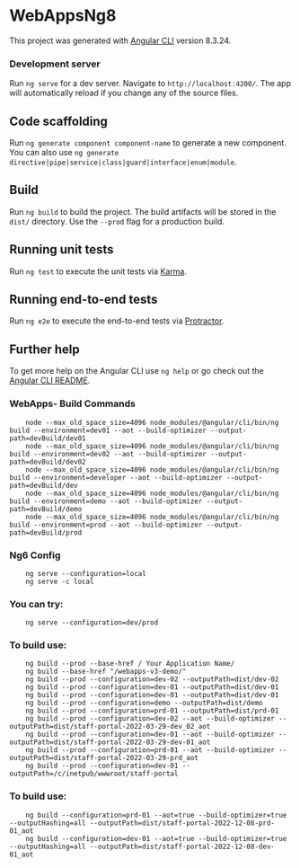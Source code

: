 # WebAppsNg8

This project was generated with [Angular CLI](https://github.com/angular/angular-cli) version 8.3.24.



### Development server

Run `ng serve` for a dev server. Navigate to `http://localhost:4200/`. The app will automatically reload if you change any of the source files.



## Code scaffolding

Run `ng generate component component-name` to generate a new component. You can also use `ng generate directive|pipe|service|class|guard|interface|enum|module`.



## Build

Run `ng build` to build the project. The build artifacts will be stored in the `dist/` directory. Use the `--prod` flag for a production build.



## Running unit tests

Run `ng test` to execute the unit tests via [Karma](https://karma-runner.github.io).



## Running end-to-end tests

Run `ng e2e` to execute the end-to-end tests via [Protractor](http://www.protractortest.org/).



## Further help

To get more help on the Angular CLI use `ng help` or go check out the [Angular CLI README](https://github.com/angular/angular-cli/blob/master/README.md).


### WebApps- Build Commands

```shell
    node --max_old_space_size=4096 node_modules/@angular/cli/bin/ng build --environment=dev01 --aot --build-optimizer --output-path=devBuild/dev01
    node --max_old_space_size=4096 node_modules/@angular/cli/bin/ng build --environment=dev02 --aot --build-optimizer --output-path=devBuild/dev02
    node --max_old_space_size=4096 node_modules/@angular/cli/bin/ng build --environment=developer --aot --build-optimizer --output-path=devBuild/dev
    node --max_old_space_size=4096 node_modules/@angular/cli/bin/ng build --environment=demo --aot --build-optimizer --output-path=devBuild/demo
    node --max_old_space_size=4096 node_modules/@angular/cli/bin/ng build --environment=prod --aot --build-optimizer --output-path=devBuild/prod
```


### Ng6 Config

```shell
    ng serve --configuration=local
    ng serve -c local
```



### You can try:
```shell
    ng serve --configuration=dev/prod
```



### To build use:

```shell
    ng build --prod --base-href / Your Application Name/
    ng build --base-href "/webapps-v3-demo/"
    ng build --prod --configuration=dev-02 --outputPath=dist/dev-02
    ng build --prod --configuration=dev-01 --outputPath=dist/dev-01
    ng build --prod --configuration=dev-01 --outputPath=dist/dev-01
    ng build --prod --configuration=demo --outputPath=dist/demo
    ng build --prod --configuration=prd-01 --outputPath=dist/prd-01
    ng build --prod --configuration=dev-02 --aot --build-optimizer --outputPath=dist/staff-portal-2022-03-29-dev_02_aot
    ng build --prod --configuration=dev-01 --aot --build-optimizer --outputPath=dist/staff-portal-2022-03-29-dev-01_aot
    ng build --prod --configuration=prd-01 --aot --build-optimizer --outputPath=dist/staff-portal-2022-03-29-prd_aot
    ng build --prod --configuration=dev-01 --outputPath=/c/inetpub/wwwroot/staff-portal
```


### To build use:

```shell
    ng build --configuration=prd-01 --aot=true --build-optimizer=true --outputHashing=all --outputPath=dist/staff-portal-2022-12-08-prd-01_aot
    ng build --configuration=dev-01 --aot=true --build-optimizer=true --outputHashing=all --outputPath=dist/staff-portal-2022-12-08-dev-01_aot
```
